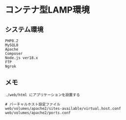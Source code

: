# コンテナ型LAMP環境

## システム環境
```
PHP8.2
MySQL8
Apache
Composer
Node.js ver18.x
FTP
Ngrok
```


## メモ
```
./web/html にアプリケーションを設置する

# バーチャルホスト設定ファイル
web/volumes/apache2/sites-available/virtual.host.conf
web/volumes/apache2/ports.conf
```